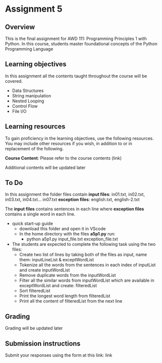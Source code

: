# Assignment 5

## Overview

This is the final assignment for AWD 111: Programming Principles 1 with Python. In this course, students master foundational concepts of the Python Programming Language

## Learning objectives
In this assignment all the contents taught throughout the course will be covered.
+ Data Structures
+ String manipulation
+ Nested Looping
+ Control Flow
+ File I/O

## Learning resources 

To gain proficiency in the learning objectives, use the following resources. You may include other resources if you wish, in addition to or in replacement of the following. 

__Course Content__: Please refer to the course contents (link)

Additional contents will be updated later 

## To Do
In this assignment the folder files contain 
__input files__: in01.txt, in02.txt, in03.txt, in04.txt... in07.txt
__exception files__: english.txt, english-2.txt

The __input files__ contains sentences in each line where __exception files__ contains a single word in each line. 

- quick start-up guide
    - download this folder and open it in VScode
    - In the home directory with the files __a5p1.py__ run:
        - python a5p1.py input_file.txt exception_file.txt
- The students are expected to complete the following task using the two files:
    - Create two list of lines by taking both of the files as input, name them: inputLineList & exceptWordList
    - Tokenize all the words from the sentences in each index of inputList and create inputWordList
    - Remove duplicate words from the inputWordList 
    - Filter all the similar words from inputWordList which are available in exceptWordList and create: filteredList
    - Sort filteredList
    - Print the longest word length from filteredList
    - Print all the content of filteredList from the next line
        
## Grading
Grading will be updated later

## Submission instructions

Submit your responses using the form at this link: link